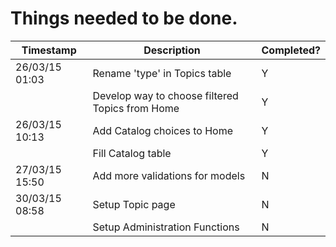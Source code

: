 # Things needed to be done.

Timestamp | Description | Completed?
--- | --- | ---
26/03/15 01:03	| Rename 'type' in Topics table	| Y
		| Develop way to choose filtered Topics from Home | Y 
26/03/15 10:13	| Add Catalog choices to Home | Y
		| Fill Catalog table	|Y
27/03/15 15:50	| Add more validations for models | N
30/03/15 08:58	| Setup Topic page	| N
		| Setup Administration Functions | N
